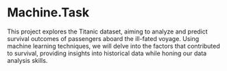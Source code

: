 # Machine.Task
This project explores the Titanic dataset, aiming to analyze and predict survival outcomes of passengers aboard the ill-fated voyage. Using machine learning techniques, we will delve into the factors that contributed to survival, providing insights into historical data while honing our data analysis skills.
